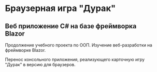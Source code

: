 # Браузерная игра "Дурак"
## Веб приложение C# на базе фреймворка Blazor

Продолжение учебного проекта по ООП. Изучение веб-разработки на фреймворке Blazor.

Перенос консольного приложения, реализующего карточную игру "Дурак" в версию для браузеров. 

